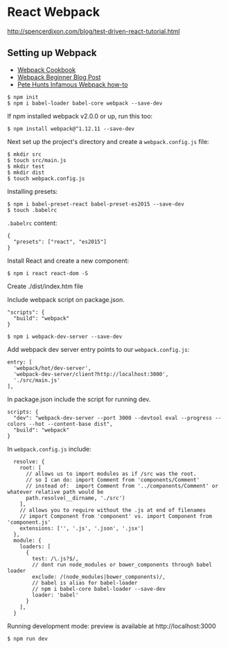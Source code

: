# React Webpack

http://spencerdixon.com/blog/test-driven-react-tutorial.html

## Setting up Webpack

* [Webpack Cookbook](https://christianalfoni.github.io/react-webpack-cookbook/Getting-started.html)
* [Webpack Beginner Blog Post](http://blog.madewithlove.be/post/webpack-your-bags/)
* [Pete Hunts Infamous Webpack how-to](https://github.com/petehunt/webpack-howto)

```
$ npm init
$ npm i babel-loader babel-core webpack --save-dev
```

If npm installed webpack v2.0.0 or up, run this too:

```
$ npm install webpack@^1.12.11 --save-dev
```

Next set up the project's directory and create a `webpack.config.js` file:

```
$ mkdir src
$ touch src/main.js
$ mkdir test
$ mkdir dist
$ touch webpack.config.js
```

Installing presets:

```
$ npm i babel-preset-react babel-preset-es2015 --save-dev
$ touch .babelrc
```

`.babelrc` content:

```
{
  "presets": ["react", "es2015"]
}
```

Install React and create a new component:

```
$ npm i react react-dom -S
```

Create ./dist/index.htm file

Include webpack script on package.json.

```
"scripts": {
  "build": "webpack"
}
```

```
$ npm i webpack-dev-server --save-dev
```

Add webpack dev server entry points to our `webpack.config.js`:

```
entry: [
  'webpack/hot/dev-server',
  'webpack-dev-server/client?http://localhost:3000',
  './src/main.js'
],
```

In package.json include the script for running dev.

```
scripts: {
  "dev": "webpack-dev-server --port 3000 --devtool eval --progress --colors --hot --content-base dist",
  "build": "webpack"
}
```

In `webpack.config.js` include:

```
  resolve: {
    root: [
      // allows us to import modules as if /src was the root.
      // so I can do: import Comment from 'components/Comment'
      // instead of:  import Comment from '../components/Comment' or whatever relative path would be
      path.resolve(__dirname, './src')
    ],
    // allows you to require without the .js at end of filenames
    // import Component from 'component' vs. import Component from 'component.js'
    extensions: ['', '.js', '.json', '.jsx']
  },
  module: {
    loaders: [
      {
        test: /\.js?$/,
        // dont run node_modules or bower_components through babel loader
        exclude: /(node_modules|bower_components)/,
        // babel is alias for babel-loader
        // npm i babel-core babel-loader --save-dev
        loader: 'babel'
      }
    ],
  }
```

Running development mode: preview is available at http://localhost:3000

```
$ npm run dev
```
